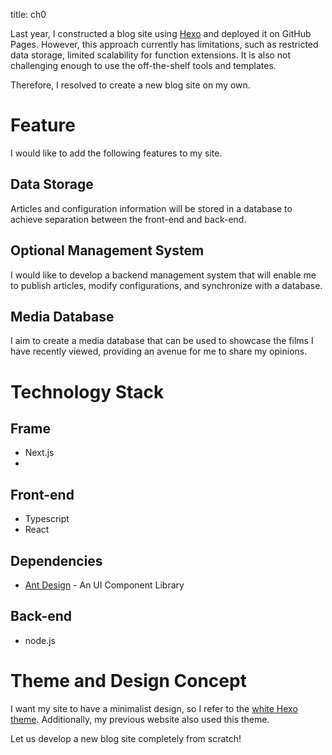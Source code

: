 title: ch0

Last year, I constructed a blog site using [Hexo](http://www.hexo.io) and deployed it on GitHub Pages. However, this approach currently has limitations, such as restricted data storage, limited scalability for function extensions. It is also not challenging enough to use the off-the-shelf tools and templates.

Therefore, I resolved to create a new blog site on my own.

# Feature

I would like to add the following features to my site.

## Data Storage

Articles and configuration information will be stored in a database to achieve separation between the front-end and back-end.

## Optional Management System

I would like to develop a backend management system that will enable me to publish articles, modify configurations, and synchronize with a database.

## Media Database

I aim to create a media database that can be used to showcase the films I have recently viewed, providing an avenue for me to share my opinions.

# Technology Stack

## Frame

- Next.js
-

## Front-end

- Typescript
- React

## Dependencies

- [Ant Design](https://ant.design/index-cn) - An UI Component Library

## Back-end

- node.js

# Theme and Design Concept

I want my site to have a minimalist design, so I refer to the [white Hexo theme](https://github.com/FuShaoLei/hexo-theme-white). Additionally, my previous website also used this theme.

Let us develop a new blog site completely from scratch!
